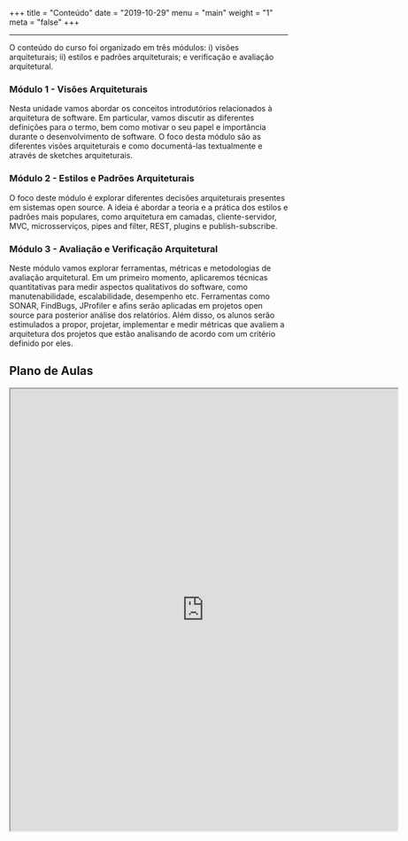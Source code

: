 +++
title = "Conteúdo"
date = "2019-10-29"
menu = "main"
weight = "1"
meta = "false"
+++

***

O conteúdo do curso foi organizado em três módulos: i) visões arquiteturais; ii) estilos e padrões arquiteturais; e verificação e avaliação arquitetural.

### Módulo 1 - Visões Arquiteturais

Nesta unidade vamos abordar os conceitos introdutórios relacionados à arquitetura de software. Em particular, vamos discutir as diferentes definições para o termo, bem como motivar o seu papel e importância durante o desenvolvimento de software. O foco desta módulo são as diferentes visões arquiteturais e como documentá-las textualmente e através de sketches arquiteturais.

### Módulo 2 - Estilos e Padrões Arquiteturais

O foco deste módulo é explorar diferentes decisões arquiteturais presentes em sistemas open source. A ideia é abordar a teoria e a prática dos estilos e padrões mais populares, como arquitetura em camadas, cliente-servidor, MVC, microsserviços, pipes and filter, REST, plugins e publish-subscribe.

### Módulo 3 - Avaliação e Verificação Arquitetural

Neste módulo vamos explorar ferramentas, métricas e metodologias de avaliação arquitetural. Em um primeiro momento, aplicaremos técnicas quantitativas para medir aspectos qualitativos do software, como manutenabilidade, escalabilidade, desempenho etc. Ferramentas como SONAR, FindBugs, JProfiler e afins serão aplicadas em projetos open source para posterior análise dos relatórios. Além disso, os alunos serão estimulados a propor, projetar, implementar e medir métricas que avaliem a arquitetura dos projetos que estão analisando de acordo com um critério definido por eles.

## Plano de Aulas

<iframe src="https://docs.google.com/spreadsheets/d/e/2PACX-1vR_n0gV_lDc3oMoaNrgXSWu2Iyf5ereL2EQjNKl62BkISKgATfP2cg3e5tyvV260PqcWBs5Be-xScJG/pubhtml?gid=2016649157&amp;single=true&amp;widget=true&amp;headers=false" width="700" height="800"></iframe>
